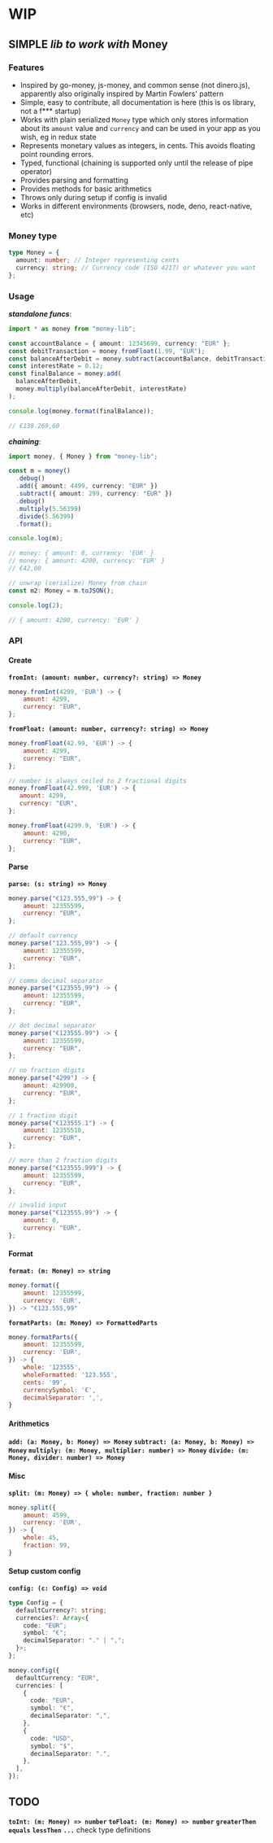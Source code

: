 # WIP

## SIMPLE _lib to work with_ Money

### Features

- Inspired by go-money, js-money, and common sense (not dinero.js), apparently also originally inspired by Martin Fowlers' pattern
- Simple, easy to contribute, all documentation is here (this is os library, not a f\*\*\* startup)
- Works with plain serialized `Money` type which only stores information about its `amount` value and `currency` and can be used in your app as you wish, eg in redux state
- Represents monetary values as integers, in cents. This avoids floating point rounding errors.
- Typed, functional (chaining is supported only until the release of pipe operator)
- Provides parsing and formatting
- Provides methods for basic arithmetics
- Throws only during setup if config is invalid
- Works in different environments (browsers, node, deno, react-native, etc)

### Money type

```ts
type Money = {
  amount: number; // Integer representing cents
  currency: string; // Currency code (ISO 4217) or whatever you want
};
```

### Usage

**_standalone funcs_**:

```ts
import * as money from "money-lib";

const accountBalance = { amount: 12345699, currency: "EUR" };
const debitTransaction = money.fromFloat(1.99, "EUR");
const balanceAfterDebit = money.subtract(accountBalance, debitTransaction);
const interestRate = 0.12;
const finalBalance = money.add(
  balanceAfterDebit,
  money.multiply(balanceAfterDebit, interestRate)
);

console.log(money.format(finalBalance));

// €138.269,60
```

**_chaining_**:

```ts
import money, { Money } from "money-lib";

const m = money()
  .debug()
  .add({ amount: 4499, currency: "EUR" })
  .subtract({ amount: 299, currency: "EUR" })
  .debug()
  .multiply(5.56399)
  .divide(5.56399)
  .format();

console.log(m);

// money: { amount: 0, currency: 'EUR' }
// money: { amount: 4200, currency: 'EUR' }
// €42,00

// unwrap (serialize) Money from chain
const m2: Money = m.toJSON();

console.log(2);

// { amount: 4200, currency: 'EUR' }
```

### API

#### Create

**`fromInt: (amount: number, currency?: string) => Money`**

```js
money.fromInt(4299, 'EUR') -> {
    amount: 4299,
    currency: "EUR",
};
```

**`fromFloat: (amount: number, currency?: string) => Money`**

```js
money.fromFloat(42.99, 'EUR') -> {
    amount: 4299,
    currency: "EUR",
};

// number is always ceiled to 2 fractional digits
money.fromFloat(42.999, 'EUR') -> {
   amount: 4299,
   currency: "EUR",
};

money.fromFloat(4299.9, 'EUR') -> {
    amount: 4290,
    currency: "EUR",
};
```

#### Parse

**`parse: (s: string) => Money`**

```js
money.parse("€123.555,99") -> {
    amount: 12355599,
    currency: "EUR",
};

// default currency
money.parse("123.555,99") -> {
    amount: 12355599,
    currency: "EUR",
};

// comma decimal separator
money.parse("€123555,99") -> {
    amount: 12355599,
    currency: "EUR",
};

// dot decimal separator
money.parse("€123555.99") -> {
    amount: 12355599,
    currency: "EUR",
};

// no fraction digits
money.parse("4299") -> {
    amount: 429900,
    currency: "EUR",
};

// 1 fraction digit
money.parse("€123555.1") -> {
    amount: 12355510,
    currency: "EUR",
};

// more than 2 fraction digits
money.parse("€123555.999") -> {
    amount: 12355599,
    currency: "EUR",
};

// invalid input
money.parse("€123555.99") -> {
    amount: 0,
    currency: "EUR",
};
```

#### Format

**`format: (m: Money) => string`**

```js
money.format({
    amount: 12355599,
    currency: 'EUR',
}) -> "€123.555,99"
```

**`formatParts: (m: Money) => FormattedParts`**

```js
money.formatParts({
    amount: 12355599,
    currency: 'EUR',
}) -> {
    whole: '123555',
    wholeFormatted: '123.555',
    cents: '99',
    currencySymbol: '€',
    decimalSeparator: ',',
}
```

#### Arithmetics

**`add: (a: Money, b: Money) => Money`**
**`subtract: (a: Money, b: Money) => Money`**
**`multiply: (m: Money, multiplier: number) => Money`**
**`divide: (m: Money, divider: number) => Money`**

#### Misc

**`split: (m: Money) => { whole: number, fraction: number }`**

```js
money.split({
    amount: 4599,
    currency: 'EUR',
}) -> {
    whole: 45,
    fraction: 99,
}
```

#### Setup custom config

**`config: (c: Config) => void`**

```ts
type Config = {
  defaultCurrency?: string;
  currencies?: Array<{
    code: "EUR";
    symbol: "€";
    decimalSeparator: "." | ",";
  }>;
};

money.config({
  defaultCurrency: "EUR",
  currencies: [
    {
      code: "EUR",
      symbol: "€",
      decimalSeparator: ",",
    },
    {
      code: "USD",
      symbol: "$",
      decimalSeparator: ".",
    },
  ],
});
```

## TODO

**`toInt: (m: Money) => number`**
**`toFloat: (m: Money) => number`**
**`greaterThen`**
**`equals`**
**`lessThen`**
**`...`** check type definitions
